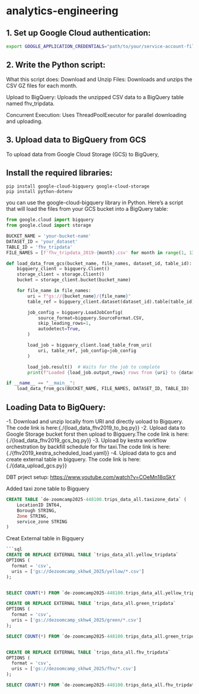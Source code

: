# analytics-engineering

## 1. Set up Google Cloud authentication:
```bash
export GOOGLE_APPLICATION_CREDENTIALS="path/to/your/service-account-file.json"
```
## 2. Write the Python script:
What this script does:
Download and Unzip Files: Downloads and unzips the CSV GZ files for each month.

Upload to BigQuery: Uploads the unzipped CSV data to a BigQuery table named fhv_tripdata.

Concurrent Execution: Uses ThreadPoolExecutor for parallel downloading and uploading.

## 3. Upload data to BigQuery from GCS
To upload data from Google Cloud Storage (GCS) to BigQuery, 
## Install the required libraries:
```
pip install google-cloud-bigquery google-cloud-storage
pip install python-dotenv
```

you can use the google-cloud-bigquery library in Python. Here’s a script that will load the files from your GCS bucket into a BigQuery table:
```python
from google.cloud import bigquery
from google.cloud import storage

BUCKET_NAME = 'your-bucket-name'
DATASET_ID = 'your_dataset'
TABLE_ID = 'fhv_tripdata'
FILE_NAMES = [f'fhv_tripdata_2019-{month}.csv' for month in range(1, 13)]

def load_data_from_gcs(bucket_name, file_names, dataset_id, table_id):
    bigquery_client = bigquery.Client()
    storage_client = storage.Client()
    bucket = storage_client.bucket(bucket_name)

    for file_name in file_names:
        uri = f"gs://{bucket_name}/{file_name}"
        table_ref = bigquery_client.dataset(dataset_id).table(table_id)

        job_config = bigquery.LoadJobConfig(
            source_format=bigquery.SourceFormat.CSV,
            skip_leading_rows=1,
            autodetect=True,
        )

        load_job = bigquery_client.load_table_from_uri(
            uri, table_ref, job_config=job_config
        )

        load_job.result()  # Waits for the job to complete
        print(f"Loaded {load_job.output_rows} rows from {uri} to {dataset_id}.{table_id}")

if __name__ == "__main__":
    load_data_from_gcs(BUCKET_NAME, FILE_NAMES, DATASET_ID, TABLE_ID)
```
## Loading Data to BigQuery:
-1. Download and unzip locally from URI and directly uoload to Bigquery. The code link is here:{./{load_data_fhv2019_to_bq.py}}
-2. Upload data to Google Storage bucket forst then upload to Bigquery.The code link is here:{./{load_data_fhv2019_gcs_bq.py}}
-3. Upload by kestra workflow orchestration by backfill schedule for fhv taxi.The code link is here:{./{fhv2019_kestra_scheduled_load.yaml}}
-4. Upload data to gcs and create external table in bigquery. The code link is here:{./{data_upload_gcs.py}}

DBT prject setup:
https://www.youtube.com/watch?v=COeMn18qSkY

Added taxi zone table to Bigquery
```sql
CREATE TABLE `de-zoomcamp2025-448100.trips_data_all.taxizone_data` (
    LocationID INT64, 
    Borough STRING, 
    Zone STRING, 
    service_zone STRING
)
```
Creat External table in Bigquery
```sql
```sql
CREATE OR REPLACE EXTERNAL TABLE `trips_data_all.yellow_tripdata`
OPTIONS (
  format = 'csv',
  uris = ['gs://dezoomcamp_skhw4_2025/yellow/*.csv']
);


SELECT COUNT(*) FROM `de-zoomcamp2025-448100.trips_data_all.yellow_tripdata`;

CREATE OR REPLACE EXTERNAL TABLE `trips_data_all.green_tripdata`
OPTIONS (
  format = 'csv',
  uris = ['gs://dezoomcamp_skhw4_2025/green/*.csv']
);

SELECT COUNT(*) FROM `de-zoomcamp2025-448100.trips_data_all.green_tripdata`;


CREATE OR REPLACE EXTERNAL TABLE `trips_data_all.fhv_tripdata`
OPTIONS (
  format = 'csv',
  uris = ['gs://dezoomcamp_skhw4_2025/fhv/*.csv']
);

SELECT COUNT(*) FROM `de-zoomcamp2025-448100.trips_data_all.fhv_tripdata`;
```

